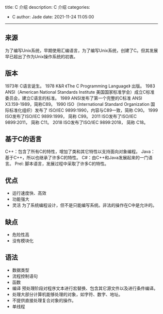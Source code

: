 title: C 介绍
description: C 介绍
categories:
  - C
author: Jade
date: 2021-11-24 11:05:00
---
## 来源
为了编写Unix系统，早期使用汇编语言，为了编写Unix系统，创建了C。但其发展早已超出了作为Unix操作系统的初衷。

## 版本
1973年 C语言诞生。
1978 K&R 《The C Programming Language》 出版。
1983 ANSI（American National Standards Institute 美国国家标准学会）成立C标准委员会，建立C语言的标准。
1989 ANSI发布了第一个完整的C标准 ANSI X3.159-1989，简称C89。
1990 ISO（International Standard Organization 国际标准化组织）发布了 ISO/IEC 9899:1990，内容与C89一致，简称 C90。
1999 ISO发布了ISO/IEC 9899:1999， 简称 C99。
2011 ISO发布了ISO/IEC 9899:2011， 简称 C11。
2018 ISO发布了ISO/IEC 9899:2018， 简称 C18。

## 基于C的语言
C++：包含了所有C的特性，增加了类和其它特性以支持面向对象编程。
Java：基于C++，所以也继承了许多C的特性。
C#：由C++和Java发展起来的一门语言。
Prel: 脚本语言，发展过程中采取了许多C的特性。

## 优点
- 运行速度快、高效 
- 功能强大
- 灵活 为了系统编程设计，但不是只能编写系统。非法的操作在C中是允许的。

## 缺点
- 危险性高
- 没有模块化

## 语法
- 数据类型
- 流程控制语句
- 函数
- 编译 预处理阶段对程序文本进行宏替换、包含其它源文件以及进行条件编译。
- 处理大部分计算机能够处理的对象，如字符、数字、地址。
- 不提供直接处理复合对象的操作。
- 单线程
